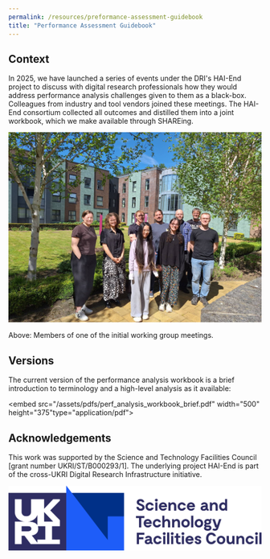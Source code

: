 ```yaml
---
permalink: /resources/preformance-assessment-guidebook
title: "Performance Assessment Guidebook"
---
```


## Context

In 2025, we have launched a series of events under the DRI's HAI-End project to discuss with digital research professionals how they would address performance analysis challenges given to them as a black-box.
Colleagues from industry and tool vendors joined these meetings.
The HAI-End consortium collected all outcomes and distilled them into a joint workbook, which we make available through SHAREing.

![Performance Analysis Workshop group photo](/assets/eventphotos/2025_PerformanceAnalysisWorkshop.jpg)


Above: Members of one of the initial working group meetings.

## Versions

The current version of the performance analysis workbook is a brief introduction to terminology and a high-level analysis as it available:

<embed src="/assets/pdfs/perf_analysis_workbook_brief.pdf" width="500" height="375"type="application/pdf">


## Acknowledgements

This work was supported by the Science and Technology Facilities Council [grant number UKRI/ST/B000293/1]. 
The underlying project HAI-End is part of the cross-UKRI Digital Research Infrastructure initiative.

![EPSRC](/assets/logos/stfc.png)
